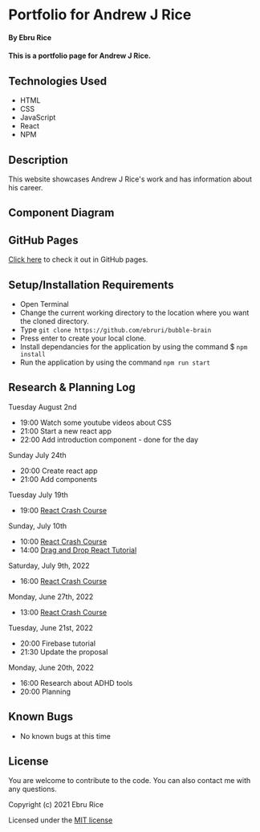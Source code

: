 # Portfolio for Andrew J Rice

#### By Ebru Rice

#### This is a portfolio page for Andrew J Rice.

## Technologies Used

* HTML
* CSS
* JavaScript
* React
* NPM

## Description
This website showcases Andrew J Rice's work and has information about his career. 


## Component Diagram


## GitHub Pages

[Click here](https://ebruri.github.io/ajr-portfolio) to check it out in GitHub pages.

## Setup/Installation Requirements

* Open Terminal
* Change the current working directory to the location where you want the cloned directory.
* Type ``git clone https://github.com/ebruri/bubble-brain``
* Press enter to create your local clone.
* Install dependancies for the application by using the command $ ``npm install``
* Run the application by using the command ``npm run start``

## Research & Planning Log

Tuesday August 2nd
* 19:00 Watch some youtube videos about CSS
* 21:00 Start a new react app
* 22:00 Add introduction component - done for the day

Sunday July 24th
* 20:00 Create react app
* 21:00 Add components

Tuesday July 19th
* 19:00 [React Crash Course](https://www.youtube.com/watch?v=Dorf8i6lCuk&ab_channel=Academind)

Sunday, July 10th
* 10:00 [React Crash Course](https://www.youtube.com/watch?v=Dorf8i6lCuk&ab_channel=Academind)
* 14:00 [Drag and Drop React Tutorial](https://www.youtube.com/watch?v=4bzJrEETW4w)

Saturday, July 9th, 2022
* 16:00 [React Crash Course](https://www.youtube.com/watch?v=Dorf8i6lCuk&ab_channel=Academind)

Monday, June 27th, 2022
* 13:00 [React Crash Course](https://www.youtube.com/watch?v=Dorf8i6lCuk&ab_channel=Academind)

Tuesday, June 21st, 2022
* 20:00 Firebase tutorial
* 21:30 Update the proposal 

Monday, June 20th, 2022
* 16:00 Research about ADHD tools 
* 20:00 Planning 

## Known Bugs

* No known bugs at this time

## License

You are welcome to contribute to the code. You can also contact me with any questions.

Copyright (c) 2021 Ebru Rice

Licensed under the [MIT license](license.txt)
